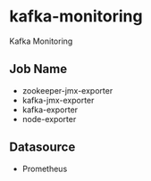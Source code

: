 # kafka-monitoring
Kafka Monitoring

## Job Name
 - zookeeper-jmx-exporter
 - kafka-jmx-exporter
 - kafka-exporter
 - node-exporter

## Datasource
 - Prometheus